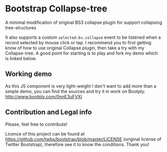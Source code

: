# Bootstrap Collapse-tree
A minimal modification of original BS3 collapse plugin for support collapsing tree-structures

It also supports a custom `selected.bs.collapse` event to be listened when a record selected by mouse click or tap. I recommend you to first getting know of how to use original Collapse plugin, then take a try with my Collapse-tree. A good point for starting is to play and fork my demo which is linked below.

## Working demo
As this JS component is very light-weight I don't want to add more than a simple demo, you can find the sources and try it in work on Bootply: http://www.bootply.com/0nnE3uFVXI

## Contribution and Legal info
Please, feel free to contribute!

Licence of this project can be found at https://github.com/twbs/bootstrap/blob/master/LICENSE (original license of Twitter Bootstrap), therefore see it to know the conditions. Thank you!
